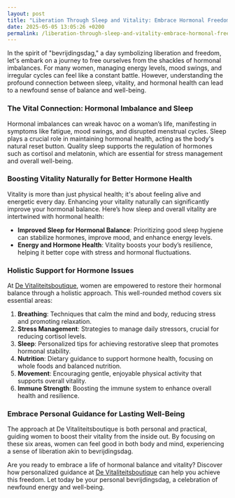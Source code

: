 ```yaml
---
layout: post
title: "Liberation Through Sleep and Vitality: Embrace Hormonal Freedom on Bevrijdingsdag"
date: 2025-05-05 13:05:26 +0200
permalink: /liberation-through-sleep-and-vitality-embrace-hormonal-freedom-on-bevrijdingsdag/
---
```



In the spirit of "bevrijdingsdag," a day symbolizing liberation and freedom, let's embark on a journey to free ourselves from the shackles of hormonal imbalances. For many women, managing energy levels, mood swings, and irregular cycles can feel like a constant battle. However, understanding the profound connection between sleep, vitality, and hormonal health can lead to a newfound sense of balance and well-being.

### The Vital Connection: Hormonal Imbalance and Sleep

Hormonal imbalances can wreak havoc on a woman’s life, manifesting in symptoms like fatigue, mood swings, and disrupted menstrual cycles. Sleep plays a crucial role in maintaining hormonal health, acting as the body's natural reset button. Quality sleep supports the regulation of hormones such as cortisol and melatonin, which are essential for stress management and overall well-being.

### Boosting Vitality Naturally for Better Hormone Health

Vitality is more than just physical health; it's about feeling alive and energetic every day. Enhancing your vitality naturally can significantly improve your hormonal balance. Here’s how sleep and overall vitality are intertwined with hormonal health:

- **Improved Sleep for Hormonal Balance**: Prioritizing good sleep hygiene can stabilize hormones, improve mood, and enhance energy levels.
- **Energy and Hormone Health**: Vitality boosts your body’s resilience, helping it better cope with stress and hormonal fluctuations.

### Holistic Support for Hormone Issues

At [De Vitaliteitsboutique](https://www.devitaliteitsboutique.nl/slaapformule), women are empowered to restore their hormonal balance through a holistic approach. This well-rounded method covers six essential areas:

1. **Breathing**: Techniques that calm the mind and body, reducing stress and promoting relaxation.
2. **Stress Management**: Strategies to manage daily stressors, crucial for reducing cortisol levels.
3. **Sleep**: Personalized tips for achieving restorative sleep that promotes hormonal stability.
4. **Nutrition**: Dietary guidance to support hormone health, focusing on whole foods and balanced nutrition.
5. **Movement**: Encouraging gentle, enjoyable physical activity that supports overall vitality.
6. **Immune Strength**: Boosting the immune system to enhance overall health and resilience.

### Embrace Personal Guidance for Lasting Well-Being

The approach at De Vitaliteitsboutique is both personal and practical, guiding women to boost their vitality from the inside out. By focusing on these six areas, women can feel good in both body and mind, experiencing a sense of liberation akin to bevrijdingsdag.

Are you ready to embrace a life of hormonal balance and vitality? Discover how personalized guidance at [De Vitaliteitsboutique](https://www.devitaliteitsboutique.nl/slaapformule) can help you achieve this freedom. Let today be your personal bevrijdingsdag, a celebration of newfound energy and well-being.
